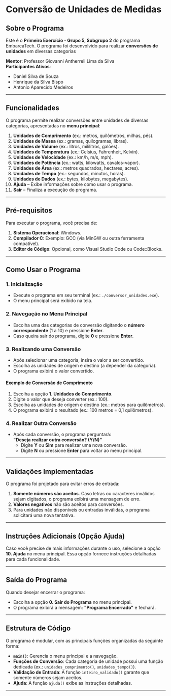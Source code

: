 # Conversão de Unidades de Medidas

## Sobre o Programa

Este é o **Primeiro Exercício - Grupo 5, Subgrupo 2** do programa EmbarcaTech. O programa foi desenvolvido para realizar **conversões de unidades** em diversas categorias

**Mentor**: Professor Giovanni Antherreli Lima da Silva  
**Participantes Ativos**:  
- Daniel Silva de Souza
- Henrique da Silva Bispo  
- Antonio Aparecido Medeiros

---

## Funcionalidades

O programa permite realizar conversões entre unidades de diversas categorias, apresentadas no **menu principal**:

1. **Unidades de Comprimento** (ex.: metros, quilômetros, milhas, pés).  
2. **Unidades de Massa** (ex.: gramas, quilogramas, libras).  
3. **Unidades de Volume** (ex.: litros, mililitros, galões).  
4. **Unidades de Temperatura** (ex.: Celsius, Fahrenheit, Kelvin).  
5. **Unidades de Velocidade** (ex.: km/h, m/s, mph).  
6. **Unidades de Potência** (ex.: watts, kilowatts, cavalos-vapor).  
7. **Unidades de Área** (ex.: metros quadrados, hectares, acres).  
8. **Unidades de Tempo** (ex.: segundos, minutos, horas).  
9. **Unidades de Dados** (ex.: bytes, kilobytes, megabytes).  
10. **Ajuda** – Exibe informações sobre como usar o programa.  
0. **Sair** – Finaliza a execução do programa.  

---

## Pré-requisitos

Para executar o programa, você precisa de:

1. **Sistema Operacional**: Windows.  
2. **Compilador C**: Exemplo: GCC (via MinGW ou outra ferramenta compatível).  
3. **Editor de Código**: Opcional, como Visual Studio Code ou Code::Blocks.  

---

## Como Usar o Programa

### 1. Inicialização
- Execute o programa em seu terminal (ex.: `./conversor_unidades.exe`).  
- O menu principal será exibido na tela.  

### 2. Navegação no Menu Principal
- Escolha uma das categorias de conversão digitando o **número correspondente** (1 a 10) e pressione **Enter**.  
- Caso queira sair do programa, digite **0** e pressione **Enter**.  

### 3. Realizando uma Conversão
- Após selecionar uma categoria, insira o valor a ser convertido.  
- Escolha as unidades de origem e destino (a depender da categoria).  
- O programa exibirá o valor convertido.  

#### Exemplo de Conversão de Comprimento
1. Escolha a opção **1. Unidades de Comprimento**.  
2. Digite o valor que deseja converter (ex.: 100).  
3. Escolha as unidades de origem e destino (ex.: metros para quilômetros).  
4. O programa exibirá o resultado (ex.: 100 metros = 0,1 quilômetros).  

### 4. Realizar Outra Conversão
- Após cada conversão, o programa perguntará:  
  **"Deseja realizar outra conversão? (Y/N)"**  
  - Digite **Y** ou **Sim** para realizar uma nova conversão.  
  - Digite **N** ou pressione **Enter** para voltar ao menu principal.  

---

## Validações Implementadas

O programa foi projetado para evitar erros de entrada:
1. **Somente números são aceitos**. Caso letras ou caracteres inválidos sejam digitados, o programa exibirá uma mensagem de erro.  
2. **Valores negativos** não são aceitos para conversões.  
3. Para unidades não disponíveis ou entradas inválidas, o programa solicitará uma nova tentativa.  

---

## Instruções Adicionais (Opção Ajuda)

Caso você precise de mais informações durante o uso, selecione a opção **10. Ajuda** no menu principal. Essa opção fornece instruções detalhadas para cada funcionalidade.  

---

## Saída do Programa

Quando desejar encerrar o programa:
- Escolha a opção **0. Sair do Programa** no menu principal.  
- O programa exibirá a mensagem: **"Programa Encerrado"** e fechará.  

---

## Estrutura de Código

O programa é modular, com as principais funções organizadas da seguinte forma:
- **`main()`**: Gerencia o menu principal e a navegação.  
- **Funções de Conversão**: Cada categoria de unidade possui uma função dedicada (ex.: `unidades_comprimento()`, `unidades_tempo()`).  
- **Validação de Entrada**: A função `inteiro_validado()` garante que somente números sejam aceitos.  
- **Ajuda**: A função `ajuda()` exibe as instruções detalhadas.  

---
